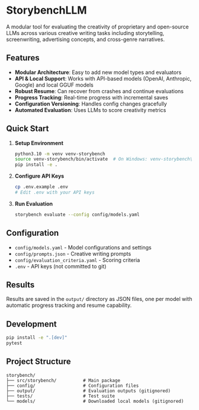 # StorybenchLLM

A modular tool for evaluating the creativity of proprietary and open-source LLMs across various creative writing tasks including storytelling, screenwriting, advertising concepts, and cross-genre narratives.

## Features

- **Modular Architecture**: Easy to add new model types and evaluators
- **API & Local Support**: Works with API-based models (OpenAI, Anthropic, Google) and local GGUF models
- **Robust Resume**: Can recover from crashes and continue evaluations
- **Progress Tracking**: Real-time progress with incremental saves
- **Configuration Versioning**: Handles config changes gracefully
- **Automated Evaluation**: Uses LLMs to score creativity metrics

## Quick Start

1. **Setup Environment**
   ```bash
   python3.10 -m venv venv-storybench
   source venv-storybench/bin/activate  # On Windows: venv-storybench\Scripts\activate
   pip install -e .
   ```

2. **Configure API Keys**
   ```bash
   cp .env.example .env
   # Edit .env with your API keys
   ```

3. **Run Evaluation**
   ```bash
   storybench evaluate --config config/models.yaml
   ```

## Configuration

- `config/models.yaml` - Model configurations and settings
- `config/prompts.json` - Creative writing prompts
- `config/evaluation_criteria.yaml` - Scoring criteria
- `.env` - API keys (not committed to git)

## Results

Results are saved in the `output/` directory as JSON files, one per model with automatic progress tracking and resume capability.

## Development

```bash
pip install -e ".[dev]"
pytest
```

## Project Structure

```
storybench/
├── src/storybench/          # Main package
├── config/                  # Configuration files  
├── output/                  # Evaluation outputs (gitignored)
├── tests/                   # Test suite
└── models/                  # Downloaded local models (gitignored)
```
